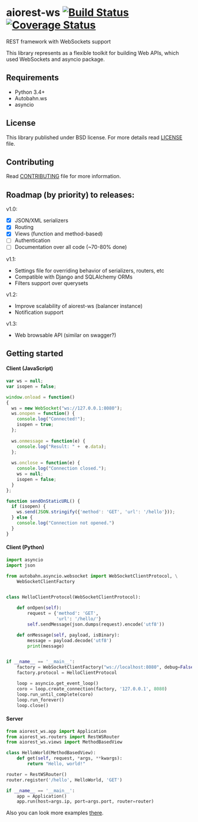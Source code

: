 # aiorest-ws [![Build Status](https://travis-ci.org/Relrin/aiorest-ws.svg)](https://travis-ci.org/Relrin/aiorest-ws) [![Coverage Status](https://coveralls.io/repos/Relrin/aiorest-ws/badge.svg?branch=master&service=github)](https://coveralls.io/github/Relrin/aiorest-ws?branch=master)
REST framework with WebSockets support

This library represents as a flexible toolkit for building Web APIs, which used WebSockets and asyncio package.

Requirements
-----
- Python 3.4+
- Autobahn.ws
- asyncio

License
-----
This library published under BSD license. For more details read [LICENSE](https://github.com/Relrin/aiorest-ws/blob/master/LICENSE) file.

Contributing
-----
Read [CONTRIBUTING](https://github.com/Relrin/aiorest-ws/blob/master/Contributing.md) file for more information.

Roadmap (by priority) to releases:
-----
v1.0:
- [x] JSON/XML serializers
- [x] Routing
- [x] Views (function and method-based)
- [ ] Authentication
- [ ] Documentation over all code (~70-80% done)

v1.1:
- Settings file for overriding behavior of serializers, routers, etc
- Compatible with Django and SQLAlchemy ORMs
- Filters support over querysets

v1.2:
- Improve scalability of aiorest-ws (balancer instance)
- Notification support

v1.3:
- Web browsable API (similar on swagger?)

Getting started
---------------
#### Client (JavaScript)
```javascript
var ws = null;
var isopen = false;

window.onload = function() 
{
  ws = new WebSocket("ws://127.0.0.1:8080");
  ws.onopen = function() {
    console.log("Connected!");
    isopen = true;
  };
  
  ws.onmessage = function(e) {
    console.log("Result: " +  e.data);
  };
  
  ws.onclose = function(e) {
    console.log("Connection closed.");
    ws = null;
    isopen = false;
  }
};

function sendOnStaticURL() {
  if (isopen) {
    ws.send(JSON.stringify({'method': 'GET', 'url': '/hello'}));
  } else {
    console.log("Connection not opened.") 
  }
}
```

#### Client (Python)
```python
import asyncio
import json

from autobahn.asyncio.websocket import WebSocketClientProtocol, \
    WebSocketClientFactory


class HelloClientProtocol(WebSocketClientProtocol):

    def onOpen(self):
        request = {'method': 'GET',
                   'url': '/hello/'}
        self.sendMessage(json.dumps(request).encode('utf8'))

    def onMessage(self, payload, isBinary):
        message = payload.decode('utf8')
        print(message)


if __name__ == '__main__':
    factory = WebSocketClientFactory("ws://localhost:8080", debug=False)
    factory.protocol = HelloClientProtocol

    loop = asyncio.get_event_loop()
    coro = loop.create_connection(factory, '127.0.0.1', 8080)
    loop.run_until_complete(coro)
    loop.run_forever()
    loop.close()
```

#### Server
```python
from aiorest_ws.app import Application
from aiorest_ws.routers import RestWSRouter
from aiorest_ws.views import MethodBasedView

class HelloWorld(MethodBasedView):
    def get(self, request, *args, **kwargs):
        return "Hello, world!"

router = RestWSRouter()
router.register('/hello', HelloWorld, 'GET')

if __name__ == '__main__':
    app = Application()
    app.run(host=args.ip, port=args.port, router=router)
```

Also you can look more examples [there](https://github.com/Relrin/aiorest-ws/tree/master/examples).
